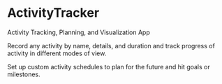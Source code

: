 # ActivityTracker
Activity Tracking, Planning, and Visualization App

Record any activity by name, details, and duration and track progress of 
activity in different modes of view.

Set up custom activity schedules to plan for the future and hit goals or 
milestones.
